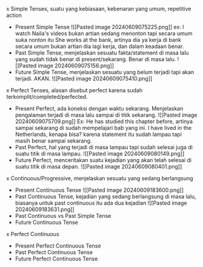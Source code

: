 x Simple Tenses, suatu yang kebiasaan, kebenaran yang umum, repetitive action
- Present Simple Tense
![[Pasted image 20240609075225.png]]
ex:
I watch Naila's videos
bukan artian sedang menonton tapi secara umum suka nonton itu
She works at the bank, artinya dia ya kerja di bank secara umum bukan artian dia lagi kerja, dan dalam keadaan benar.
- Past Simple Tense, menjelaskan sesuatu fakta/statement di masa lalu yang sudah tidak benar di present/sekarang. Benar di masa lalu.
![[Pasted image 20240609075156.png]]
- Future Simple Tense, menjelaskan sesuatu yang belum terjadi tapi akan terjadi. AKAN.
![[Pasted image 20240609075410.png]]

x Perfect Tenses, alasan disebut perfect karena sudah terkomplit/completed/perfected.
- Present Perfect, ada koneksi dengan waktu sekarang. Menjelaskan pengalaman terjadi di masa lalu sampai di titik sekarang. 
![[Pasted image 20240609075709.png]]
Ex: He has studied this chapter before, artinya sampai sekarang di sudah mempelajari bab yang ini.
I have lived in the Netherlands, kenapa bisa? karena statement itu sudah lampau tapi masih benar sampai sekarang.
- Past Perfect, hal yang terjadi di masa lampau tapi sudah selesai juga di suatu titik di masa lampau.
![[Pasted image 20240609080149.png]]
- Future Perfect, menceritakan suatu kejadian yang akan telah selesai di suatu titik di masa depan.
![[Pasted image 20240609080401.png]]

x Continuous/Progressive, menjelaskan sesuatu yang sedang berlangsung
- Present Continuous Tense
![[Pasted image 20240609183600.png]]
- Past Continuous Tense, kejadian yang sedang berlangsung di masa lalu, biasanya untuk past continuous itu ada dua kejadian
![[Pasted image 20240609183631.png]]
- Past Continuous vs Past Simple Tense
- Future Continuous Tense

x Perfect Continuous 
- Present Perfect Continuous Tense
- Past Perfect Continuous Tense
- Future Perfect Continuous Tense